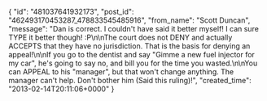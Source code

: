  {
   "id": "481037641932173",
   "post_id": "462493170453287_478833545485916",
   "from_name": "Scott Duncan",
   "message": "Dan is correct. I couldn't have said it better myself! I can sure TYPE it better though! :P\n\nThe court does not DENY and actually ACCEPTS that they have no jurisdiction. That is the basis for denying an appeal!\n\nIf you go to the dentist and say \"Gimme a new fuel injector for my car\", he's going to say no, and bill you for the time you wasted.\n\nYou can APPEAL to his \"manager\", but that won't change anything. The manager can't help. Don't bother him (Said this ruling)!",
   "created_time": "2013-02-14T20:11:06+0000"
 }
